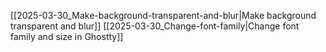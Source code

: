 [[2025-03-30_Make-background-transparent-and-blur|Make background transparent and blur]]
[[2025-03-30_Change-font-family|Change font family and size in Ghostty]]
